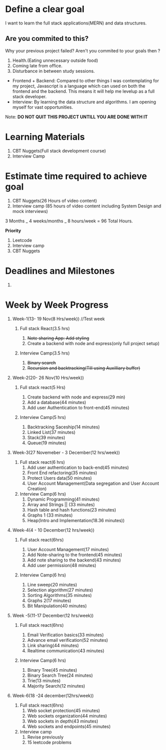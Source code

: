 # Define a clear goal

I want to learn the full stack applications(MERN) and data structures.

## Are you commited to this?

Why your previous project failed? Aren't you commited to your goals then ?

1. Health.(Eating unnecessary outside food)
2. Coming late from office.
3. Disturbance in between study sessions.

- Frontend + Backend: Compared to other things I was contemplating for my project, Javascript is a language which can used on both the frontend and the backend. This means it will help me levelup as a full stack developer.
- Interview: By learning the data structure and algorithms. I am opening myself for vast opportunities.

Note: **DO NOT QUIT THIS PROJECT UNTILL YOU ARE DONE WITH IT**

# Learning Materials

1. CBT Nuggets(Full stack development course)
2. Interview Camp

# Estimate time required to achieve goal

1. CBT Nuggets(26 Hours of video content)
2. Interview camp (85 hours of video content including System Design and mock interviews)

3 Months _ 4 weeks/months _ 8 hours/week = 96 Total Hours.

**Priority**

1. Leetcode
2. Interview camp
3. CBT Nuggets

# Deadlines and Milestones

1.

# Week by Week Progress

1. Week-1(13- 19 Nov(8 Hrs/week)) //Test week

   1. Full stack React(3.5 hrs)

      1. ~~Note sharing App: Add styling~~
      2. Create a backend with node and express(only full project setup)

   2. Interview Camp(3.5 hrs)
      1. ~~Binary search~~
      2. ~~Recursion and backtracking(Till using Auxilliary buffer)~~

2. Week-2(20- 26 Nov(10 Hrs/week))

   1. Full stack react(5 Hrs)

      1. Create backend with node and express(29 min)
      2. Add a database(44 minutes)
      3. Add user Authentication to front-end(45 minutes)

   2. Interview Camp(5 hrs)
      1. Backtracking Saceship(14 minutes)
      2. Linked List(37 minutes)
      3. Stack(39 minutes)
      4. Queue(19 minutes)

3. Week-3(27 Novemeber - 3 December(12 hrs/week))

   1. Full stack react(6 hrs)
      1. Add user authentication to back-end(45 minutes)
      2. Front End refactoring(35 minutes)
      3. Protect Users data(50 minutes)
      4. User Account Management(Data segregation and User Account Creation)
   2. Interview Camp(6 hrs)
      1. Dynamic Programming(41 minutes)
      2. Array and Strings || (33 minutes)
      3. Hash table and hash functions(23 minutes)
      4. Graphs 1 (33 minutes)
      5. Heap(Intro and Implementation(18.36 minutes))

4. Week-4(4 - 10 December(12 hrs/week))

   1. Full stack react(6hrs)

      1. User Account Management(17 minutes)
      2. Add Note-sharing to the frontend(45 minutes)
      3. Add note sharing to the backend(43 minutes)
      4. Add user permission(48 minutes)

   2. Interview Camp(6 hrs)
      1. Line sweep(20 minutes)
      2. Selection algorithm(27 minutes)
      3. Sorting Algorithms(35 minutes)
      4. Graphs 2(17 minutes)
      5. Bit Manipulation(40 minutes)

5. Week -5(11-17 December(12 hrs/week))

   1. Full stack react(6hrs)

      1. Email Verification basics(33 minutes)
      2. Advance email verification(52 minutes)
      3. Link sharing(44 minutes)
      4. Realtime communication(43 minutes)

   2. Interview Camp(6 hrs)
      1. Binary Tree(45 minutes)
      2. Binary Search Tree(24 minutes)
      3. Trie(13 minutes)
      4. Majority Search(12 minutes)

6. Week-6(18 -24 december(12hrs/week))
   1. Full stack react(6hrs)
      1. Web socket protection(45 minutes)
      2. Web sockets organization(44 minutes)
      3. Web sockets in depth(43 minutes)
      4. Web sockets and endpoints(45 minutes)
   2. Interview camp
      1. Revise previously
      2. 15 leetcode problems
